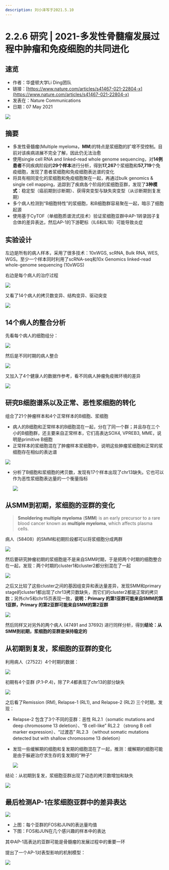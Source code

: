 ```yaml
---
description: 刘小泽写于2021.5.10
---
```


# 2.2.6  研究 \| 2021-多发性骨髓瘤发展过程中肿瘤和免疫细胞的共同进化

## 速览

* 作者：华盛顿大学Li Ding团队
* 链接：[https://www.nature.com/articles/s41467-021-22804-x](https://www.nature.com/articles/s41467-021-22804-x)
* 发表在：Nature Communications 
* 日期：07 May 2021

![](https://jieandze1314-1255603621.cos.ap-guangzhou.myqcloud.com/blog/2021-05-10-024842.png)

## 摘要

* 多发性骨髓瘤\(Multiple myeloma，**MM**\)的特点是浆细胞的扩增不受控制。目前对该疾病进展不完全了解，因此仍无法治愈
* 使用single cell RNA and linked-read whole genome sequencing，对**14例患者**不同疾病阶段的**29个样本**进行分析，得到**17,267**个浆细胞和**57,719**个免疫细胞，发现了患者浆细胞和免疫细胞表达谱的变化
* 将具有相同变化的浆细胞和免疫细胞聚在一起，再通过bulk genomics & single cell mapping，追踪到了疾病各个阶段的浆细胞亚群，发现了**3种模式**：稳定型（癌前期到诊断期）、获得突变型与缺失突变型（从诊断期到复发期）
* 多个病人检测到“B细胞特性”的浆细胞，和B细胞群容易聚在一起，暗示了细胞起源
* 使用基于CyTOF（单细胞质谱流式技术）验证浆细胞亚群中AP-1转录因子复合体的差异表达，然后AP-1的下游靶标（IL6和IL1B）可能导致炎症

## 实验设计

左边是所有的病人样本，采用了很多技术：10xWGS, scRNA, Bulk RNA, WES, WGS。至少一个样本同时利用了scRNA-seq和10x Genomics linked-read whole-genome sequencing \(10xWGS\)

右边是每个病人的治疗过程

![](https://jieandze1314-1255603621.cos.ap-guangzhou.myqcloud.com/blog/2021-05-10-030547.png)

又看了14个病人的拷贝数变异、结构变异、驱动突变

![](https://jieandze1314-1255603621.cos.ap-guangzhou.myqcloud.com/blog/2021-05-10-031030.png)

## 14个病人的整合分析

先看每个病人的细胞组分：

![](https://jieandze1314-1255603621.cos.ap-guangzhou.myqcloud.com/blog/2021-05-10-032609.png)

然后是不同时期的病人整合

![](https://jieandze1314-1255603621.cos.ap-guangzhou.myqcloud.com/blog/2021-05-10-032105.png)

又加入了4个健康人的数据作参考，看不同病人肿瘤免疫微环境的差异

![](https://jieandze1314-1255603621.cos.ap-guangzhou.myqcloud.com/blog/2021-05-10-032812.png)

## 研究B细胞谱系以及正常、恶性浆细胞的转化

组合了21个肿瘤样本和4个正常样本的B细胞、浆细胞

* 病人的B细胞和正常样本的B细胞混在一起，分在了同一个群；并且存在三个小的B细胞群，还主要来自正常样本，它们高表达SOX4, VPREB3, MME，说明是primitive B细胞
* 正常样本的浆细胞混在了肿瘤样本浆细胞中，说明这些肿瘤浆细胞和正常的浆细胞存在相似的表达谱

![](https://jieandze1314-1255603621.cos.ap-guangzhou.myqcloud.com/blog/2021-05-10-033301.png)

* 分析了B细胞和浆细胞的拷贝数，发现有17个样本出现了chr13缺失。它也可以作为恶性浆细胞表达量的一个衡量指标

  ![](https://jieandze1314-1255603621.cos.ap-guangzhou.myqcloud.com/blog/2021-05-10-034046.png)

## 从SMM到初期，浆细胞的亚群的变化

> **Smoldering multiple myeloma** \(**SMM**\) is an early precursor to a rare blood cancer known as **multiple myeloma**, which affects plasma cells.

病人（58408）的SMM和初期阶段都可以将浆细胞分成两群

![](https://jieandze1314-1255603621.cos.ap-guangzhou.myqcloud.com/blog/2021-05-10-050612.png)

然后要研究肿瘤初期的浆细胞是不是来自SMM时期，于是把两个时期的细胞整合在一起，发现：两个时期的cluster1和cluster2都分别混在了一起

![](https://jieandze1314-1255603621.cos.ap-guangzhou.myqcloud.com/blog/2021-05-10-060242.png)

之后又比较了这些cluster之间的基因组变异和表达量差异，发现SMM和primary stage的cluster1都出现了chr13拷贝数缺失，而它们的cluster2都是正常的拷贝数；另外chr5和chr15页表现一致，**说明：Primary 的第1亚群可能来自SMM的第1亚群，Primary 的第2亚群可能来自SMM的第2亚群**

![](https://jieandze1314-1255603621.cos.ap-guangzhou.myqcloud.com/blog/2021-05-10-051143.png)

然后同样又对另外的两个病人 \(47491 and 37692\) 进行同样分析，得到**结论：从SMM到初期，浆细胞的亚群是保持稳定的**

## 从初期到复发，浆细胞的亚群的变化

利用病人（27522）4个时期的数据：

![](https://jieandze1314-1255603621.cos.ap-guangzhou.myqcloud.com/blog/2021-05-10-051925.png)

初期有4个亚群 \(P.1–P.4\)，除了P.4都表现了chr13的部分缺失

![](https://jieandze1314-1255603621.cos.ap-guangzhou.myqcloud.com/blog/2021-05-10-052136.png)

之后看了Remission \(RM\), Relapse-1 \(RL1\), and Relapse-2 \(RL2\) 三个时期，发现：

* Relapse-2 包含了3个不同的亚群：恶性 RL2.1（somatic mutations and deep chromosome 13 deletion）、“B cell-like” RL2.2 （strong B cell marker expression）、“过渡态” RL2.3 （without somatic mutations detected but with shallow chromosome 13 deletion）
* 发现一些缓解期的细胞和复发期的细胞混在了一起，推测：缓解期的细胞可能是由于躲避治疗求生存的复发期的“种子”

  ![](https://jieandze1314-1255603621.cos.ap-guangzhou.myqcloud.com/blog/2021-05-10-053137.png)

结论：从初期到复发，浆细胞亚群出现了动态的拷贝数增加和缺失

![](https://jieandze1314-1255603621.cos.ap-guangzhou.myqcloud.com/blog/2021-05-10-052757.png)

## 最后检测AP-1在浆细胞亚群中的差异表达

![](https://jieandze1314-1255603621.cos.ap-guangzhou.myqcloud.com/blog/2021-05-10-054645.png)

* 上图：每个亚群的FOS和JUN的表达量均值
* 下图：FOS和JUN在几个感兴趣的样本中的表达

其中AP-1高表达的亚群可能是骨髓瘤的发展过程中的重要一环

提出了一个AP-1对表型影响的机制模型：

![](https://jieandze1314-1255603621.cos.ap-guangzhou.myqcloud.com/blog/2021-05-10-055851.png)



